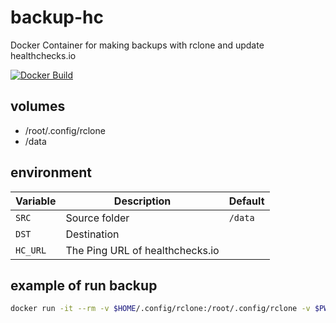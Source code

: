 # backup-hc

Docker Container for making backups with rclone and update healthchecks.io

[![Docker Build](https://github.com/300481/backup-hc/actions/workflows/docker_build.yaml/badge.svg)](https://github.com/300481/backup-hc/actions/workflows/docker_build.yaml)

## volumes

* /root/.config/rclone
* /data

## environment

|Variable|Description|Default|
|--------|-----------|-------|
|`SRC`|Source folder|`/data`|
|`DST`|Destination||
|`HC_URL`|The Ping URL of healthchecks.io||

## example of run backup

```bash
docker run -it --rm -v $HOME/.config/rclone:/root/.config/rclone -v $PWD:/data -e DST="crypt:" -e HC_URL="https://hc-ping.com/ca0f77e9-9439-4831-9b2a-d8b8ec507efa" 300481/backup-hc:0.3.16
```
